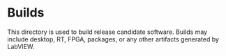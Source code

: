 # Builds   
This directory is used to build release candidate software. Builds may include desktop, RT, FPGA, packages, or any other artifacts generated by LabVIEW. 
